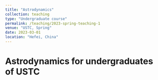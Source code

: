 ```yaml
---
title: "Astrodynamics"
collection: teaching
type: "Undergraduate course"
permalink: /teaching/2023-spring-teaching-1
venue: "USTC, Spring"
date: 2023-03-01
location: "Hefei, China"
---
```


[//]: # (This is a description of a teaching experience. You can use markdown like any other post.)

Astrodynamics for undergraduates of USTC
======
